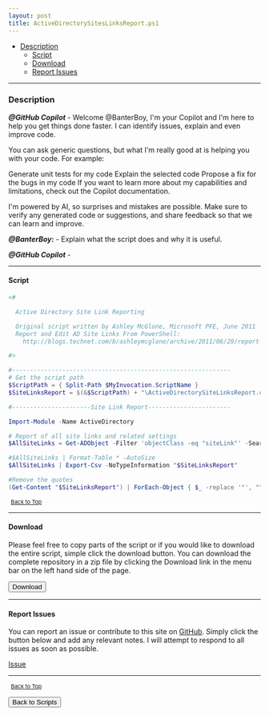 ```yaml
---
layout: post
title: ActiveDirectorySitesLinksReport.ps1
---
```


- [Description](#description)
  - [Script](#script)
  - [Download](#download)
  - [Report Issues](#report-issues)

---

### Description

**_@GitHub Copilot_** - Welcome @BanterBoy, I'm your Copilot and I'm here to help you get things done faster. I can identify issues, explain and even improve code.

You can ask generic questions, but what I'm really good at is helping you with your code. For example:

Generate unit tests for my code
Explain the selected code
Propose a fix for the bugs in my code
If you want to learn more about my capabilities and limitations, check out the Copilot documentation.

I'm powered by AI, so surprises and mistakes are possible. Make sure to verify any generated code or suggestions, and share feedback so that we can learn and improve.

**_@BanterBoy:_** - Explain what the script does and why it is useful.

**_@GitHub Copilot_** -

---

#### Script

```powershell
<#

  Active Directory Site Link Reporting

  Original script written by Ashley McGlone, Microsoft PFE, June 2011
  Report and Edit AD Site Links From PowerShell:
    http://blogs.technet.com/b/ashleymcglone/archive/2011/06/29/report-and-edit-ad-site-links-from-powershell-turbo-your-ad-replication.aspx

#>

#-------------------------------------------------------------
# Get the script path
$ScriptPath = { Split-Path $MyInvocation.ScriptName }
$SiteLinksReport = $(&$ScriptPath) + "\ActiveDirectorySiteLinksReport.csv"

#----------------------Site Link Report-----------------------

Import-Module -Name ActiveDirectory

# Report of all site links and related settings
$AllSiteLinks = Get-ADObject -Filter 'objectClass -eq "siteLink"' -Searchbase (Get-ADRootDSE).ConfigurationNamingContext -Property Description, Options, Cost, ReplInterval, SiteList, Schedule | Select-Object Name, Description, @{Name = "SiteCount"; Expression = { $_.SiteList.Count } }, Cost, ReplInterval, @{Name = "Schedule"; Expression = { If ($_.Schedule) { If (($_.Schedule -Join " ").Contains("240")) { "NonDefault" }Else { "24x7" } }Else { "24x7" } } }, Options

#$AllSiteLinks | Format-Table * -AutoSize
$AllSiteLinks | Export-Csv -NoTypeInformation "$SiteLinksReport"

#Remove the quotes
(Get-Content "$SiteLinksReport") | ForEach-Object { $_ -replace '"', "" } | Out-File "$SiteLinksReport" -Force -Encoding ascii
```

<span style="font-size:11px;"><a href="#"><i class="fas fa-caret-up" aria-hidden="true" style="color: white; margin-right:5px;"></i>Back to Top</a></span>

---

#### Download

Please feel free to copy parts of the script or if you would like to download the entire script, simple click the download button. You can download the complete repository in a zip file by clicking the Download link in the menu bar on the left hand side of the page.

<button class="btn" type="submit" onclick="window.open('/PowerShell/scripts/activeDirectory/ActiveDirectorySitesLinksReport.ps1')">
    <i class="fa fa-cloud-download-alt">
    </i>
        Download
</button>

---

#### Report Issues

You can report an issue or contribute to this site on <a href="https://github.com/BanterBoy/scripts-blog/issues">GitHub</a>. Simply click the button below and add any relevant notes. I will attempt to respond to all issues as soon as possible.

<!-- Place this tag where you want the button to render. -->

<a class="github-button" href="https://github.com/BanterBoy/scripts-blog/issues/new?title=ActiveDirectorySitesLinksReport.ps1&body=There is a problem with this function. Please find details below." data-show-count="true" aria-label="Issue BanterBoy/scripts-blog on GitHub">Issue</a>

---

<span style="font-size:11px;"><a href="#"><i class="fas fa-caret-up" aria-hidden="true" style="color: white; margin-right:5px;"></i>Back to Top</a></span>

<a href="/menu/_pages/scripts.html">
    <button class="btn">
        <i class='fas fa-reply'>
        </i>
            Back to Scripts
    </button>
</a>

[1]: http://ecotrust-canada.github.io/markdown-toc
[2]: https://github.com/googlearchive/code-prettify
